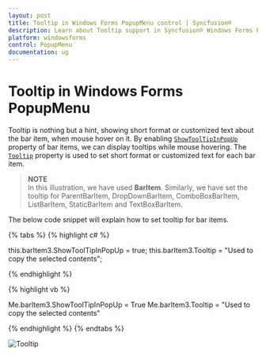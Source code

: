 ```yaml
---
layout: post
title: Tooltip in Windows Forms PopupMenu control | Syncfusion®
description: Learn about Tooltip support in Syncfusion® Windows Forms PopupMenu control, its elements and more details.
platform: windowsforms
control: PopupMenu
documentation: ug
---
```


# Tooltip in Windows Forms PopupMenu

Tooltip is nothing but a hint, showing short format or customized text about the bar item, when mouse hover on it. By enabling [`ShowToolTipInPopUp`](https://help.syncfusion.com/cr/windowsforms/Syncfusion.Windows.Forms.Tools.XPMenus.BarItem.html#Syncfusion_Windows_Forms_Tools_XPMenus_BarItem_ShowToolTipInPopUp) property of bar items, we can display tooltips while mouse hovering. The [`Tooltip`](https://help.syncfusion.com/cr/windowsforms/Syncfusion.Windows.Forms.Tools.XPMenus.BarItem.html#Syncfusion_Windows_Forms_Tools_XPMenus_BarItem_Tooltip) property is used to set short format or customized text for each bar item.

>**NOTE**             
In this illustration, we have used **BarItem**. Similarly, we have set the tooltip for ParentBarItem, DropDownBarItem, ComboBoxBarItem, ListBarItem, StaticBarItem and TextBoxBarItem.


The below code snippet will explain how to set tooltip for bar items.

{% tabs %}
{% highlight c# %}

this.barItem3.ShowToolTipInPopUp = true;
this.barItem3.Tooltip = "Used to copy the selected contents";
        

{% endhighlight %}

{% highlight vb %}

Me.barItem3.ShowToolTipInPopUp = True
Me.barItem3.Tooltip = "Used to copy the selected contents"

{% endhighlight %}
{% endtabs %}

![Tooltip](Tooltip_Images/Tooltip.png)
